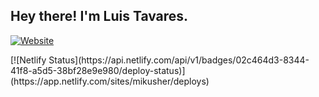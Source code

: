 
<h2> Hey there! I'm Luis Tavares.</h2>
<p>
<a href="https://www.mikusher.com/" target="_blank"><img alt="Website" src="https://img.shields.io/badge/Website-www.mikusher.com-blue?style=flat-square&logo=google-chrome"></a>
</p>
[![Netlify Status](https://api.netlify.com/api/v1/badges/02c464d3-8344-41f8-a5d5-38bf28e9e980/deploy-status)](https://app.netlify.com/sites/mikusher/deploys)

